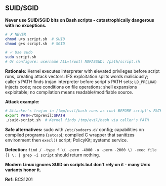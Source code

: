 ## SUID/SGID

**Never use SUID/SGID bits on Bash scripts - catastrophically dangerous with no exceptions.**

```bash
# ✗ NEVER
chmod u+s script.sh  # SUID
chmod g+s script.sh  # SGID

# ✓ Use sudo
sudo script.sh
# Or configure: username ALL=(root) NOPASSWD: /path/script.sh
```

**Rationale:** Kernel executes interpreter with elevated privileges before script runs, creating attack vectors: IFS exploitation splits words maliciously; caller's PATH finds trojan interpreter before script's PATH sets; `LD_PRELOAD` injects code; race conditions on file operations; shell expansions exploitable; no compilation means readable/modifiable source.

**Attack example:**
```bash
# Attacker's trojan in /tmp/evil/bash runs as root BEFORE script's PATH setting
export PATH=/tmp/evil:$PATH
./suid-script.sh  # Kernel finds /tmp/evil/bash via caller's PATH
```

**Safe alternatives:** sudo with `/etc/sudoers.d/` config; capabilities on compiled programs (`setcap`); compiled C wrapper that sanitizes environment then `execl()` script; PolicyKit; systemd service.

**Detection:** `find / -type f \( -perm -4000 -o -perm -2000 \) -exec file {} \; | grep -i script` should return nothing.

**Modern Linux ignores SUID on scripts but don't rely on it - many Unix variants honor it.**

**Ref:** BCS1201
